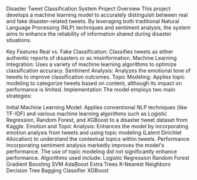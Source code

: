 Disaster Tweet Classification System
Project Overview
This project develops a machine learning model to accurately distinguish between real and fake disaster-related tweets. By leveraging both traditional Natural Language Processing (NLP) techniques and sentiment analysis, the system aims to enhance the reliability of information shared during disaster situations.

Key Features
Real vs. Fake Classification: Classifies tweets as either authentic reports of disasters or as misinformation.
Machine Learning Integration: Uses a variety of machine learning algorithms to optimize classification accuracy.
Sentiment Analysis: Analyzes the emotional tone of tweets to improve classification outcomes.
Topic Modeling: Applies topic modeling to categorize tweets based on content, although its impact on performance is limited.
Implementation
The model employs two main strategies:

Initial Machine Learning Model: Applies conventional NLP techniques (like TF-IDF) and various machine learning algorithms such as Logistic Regression, Random Forest, and XGBoost to a disaster tweet dataset from Kaggle.
Emotion and Topic Analysis: Enhances the model by incorporating emotion analysis from tweets and using topic modeling (Latent Dirichlet Allocation) to understand the contextual topics within tweets.
Performance
Incorporating sentiment analysis markedly improves the model's performance.
The use of topic modeling did not significantly enhance performance.
Algorithms used include:
Logistic Regression
Random Forest
Gradient Boosting
SVM
AdaBoost
Extra Trees
K-Nearest Neighbors
Decision Tree
Bagging Classifier
XGBoost
